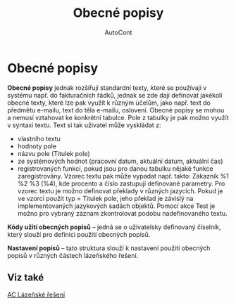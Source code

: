 ﻿---
    title: "Obecné popisy"
    author: AutoCont
    ms.date: 04/30/2018
    ms.topic: article
    ms.prod: dynamics-nav-2017
    ms.contentlocale: cs-cz
    ms.lasthandoff: 04/30/2018
---

# Obecné popisy
**Obecné popisy** jednak rozšířují standardní texty, které se používají v systému např. do fakturačních řádků, jednak se zde dají definovat jakékoli obecné texty, které lze pak využít k různým účelům, jako např. text do předmětu e-mailu, text do těla e-mailu, oslovení. 
Obecné popisy se mohou a nemusí vztahovat ke konkrétní tabulce. Pole z tabulky je pak možno využít v syntaxi textu. Text si tak uživatel může vyskládat z:
-	vlastního textu
-	hodnoty pole
-	názvu pole (Titulek pole)
-	ze systémových hodnot (pracovní datum, aktuální datum, aktuální čas)
-	registrovaných funkcí, pokud jsou pro danou tabulku nějaké funkce zaregistrovány.
Vzorec textu pak může vypadat např. takto: Zákazník %1 %2 %3 (%4), kde procento a číslo zastupují definované parametry. Pro vzorec textu je možno definovat překlady v různých jazycích. Pokud je ve vzorci použit typ = Titulek pole, jeho překlad je závislý na implementovaných jazykových sadách objektů.
Pomocí akce Test je možno pro vybraný záznam zkontrolovat podobu nadefinovaného textu. 

**Kódy užití obecných popisů** – jedná se o uživatelsky definovaný číselník, který slouží pro definici použití obecných popisů. 

**Nastavení popisů** – tato struktura slouží k nastavení použití obecných popisů v různých částech lázeňského řešení.

## <a name="see-also"></a>Viz také
[AC Lázeňské řešení](ac-spa-solution.md)